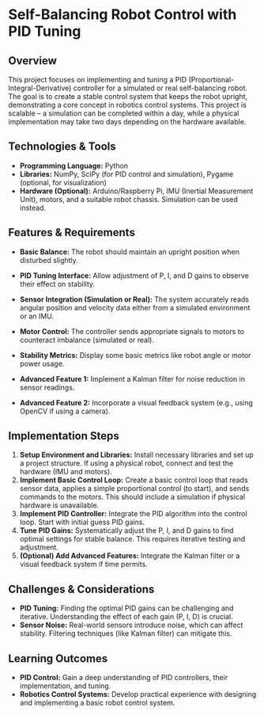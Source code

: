 # Self-Balancing Robot Control with PID Tuning

## Overview

This project focuses on implementing and tuning a PID (Proportional-Integral-Derivative) controller for a simulated or real self-balancing robot.  The goal is to create a stable control system that keeps the robot upright, demonstrating a core concept in robotics control systems. This project is scalable – a simulation can be completed within a day, while a physical implementation may take two days depending on the hardware available.

## Technologies & Tools

* **Programming Language:** Python
* **Libraries:** NumPy, SciPy (for PID control and simulation), Pygame (optional, for visualization)
* **Hardware (Optional):** Arduino/Raspberry Pi, IMU (Inertial Measurement Unit), motors, and a suitable robot chassis.  Simulation can be used instead.


## Features & Requirements

- **Basic Balance:** The robot should maintain an upright position when disturbed slightly.
- **PID Tuning Interface:** Allow adjustment of P, I, and D gains to observe their effect on stability.
- **Sensor Integration (Simulation or Real):**  The system accurately reads angular position and velocity data either from a simulated environment or an IMU.
- **Motor Control:**  The controller sends appropriate signals to motors to counteract imbalance (simulated or real).
- **Stability Metrics:** Display some basic metrics like robot angle or motor power usage.

- **Advanced Feature 1:** Implement a Kalman filter for noise reduction in sensor readings.
- **Advanced Feature 2:** Incorporate a visual feedback system (e.g., using OpenCV if using a camera).


## Implementation Steps

1. **Setup Environment and Libraries:** Install necessary libraries and set up a project structure.  If using a physical robot, connect and test the hardware (IMU and motors).
2. **Implement Basic Control Loop:**  Create a basic control loop that reads sensor data, applies a simple proportional control (to start), and sends commands to the motors.  This should include a simulation if physical hardware is unavailable.
3. **Implement PID Controller:** Integrate the PID algorithm into the control loop.  Start with initial guess PID gains.
4. **Tune PID Gains:** Systematically adjust the P, I, and D gains to find optimal settings for stable balance. This requires iterative testing and adjustment.
5. **(Optional) Add Advanced Features:** Integrate the Kalman filter or a visual feedback system if time permits.


## Challenges & Considerations

- **PID Tuning:** Finding the optimal PID gains can be challenging and iterative.  Understanding the effect of each gain (P, I, D) is crucial.
- **Sensor Noise:** Real-world sensors introduce noise, which can affect stability.  Filtering techniques (like Kalman filter) can mitigate this.


## Learning Outcomes

- **PID Control:** Gain a deep understanding of PID controllers, their implementation, and tuning.
- **Robotics Control Systems:**  Develop practical experience with designing and implementing a basic robot control system.

